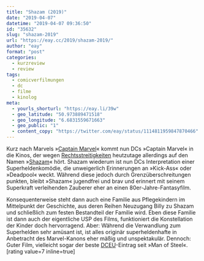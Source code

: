 ```yaml
---
title: "Shazam (2019)"
date: "2019-04-07"
datetime: "2019-04-07 09:36:50"
id: "35632"
slug: "shazam-2019"
url: "https://eay.cc/2019/shazam-2019/"
author: "eay"
format: "post"
categories:
  - kurzreview
  - review
tags:
  - comicverfilmungen
  - dc
  - filme
  - kinolog
meta:
  - yourls_shorturl: "https://eay.li/39w"
  - geo_latitude: "50.973889471518"
  - geo_longitude: "6.6831559671663"
  - geo_public: "1"
  - content_copy: "https://twitter.com/eay/status/1114811959847870466"
---
```


Kurz nach Marvels »[Captain Marvel](https://eay.cc/2019/captain-marvel-2019/)« kommt nun DCs »Captain Marvel« in die Kinos, der wegen [Rechtsstreitigkeiten](https://de.m.wikipedia.org/wiki/Captain_Marvel_(Marvel_Comics)#Juristische_Konflikte) heutzutage allerdings auf den Namen »[Shazam](https://www.imdb.com/title/tt0448115/)« hört. Shazam wiederum ist nun DCs Interpretation einer Superhelden­komödie, die unweigerlich Erinnerungen an »Kick-Ass« oder »Deadpool« weckt. Während diese jedoch durch Grenzüberschreitungen punkten, bleibt »Shazam« jugendfrei und brav und erinnert mit seinem Superkraft verleihenden Zauberer eher an einen 80er-Jahre-Fantasyfilm.

Konsequenterweise steht dann auch eine Familie aus Pflegekindern im Mittelpunkt der Geschichte, aus deren Reihen Neuzugang Billy zu Shazam und schließlich zum festen Bestandteil der Familie wird. Eben diese Familie ist dann auch der eigentliche USP des Films, funktioniert die Konstellation der Kinder doch hervorragend. Aber: Während die Verwandlung zum Superhelden sehr amüsant ist, ist alles originär superheldenhafte in Anbetracht des Marvel-Kanons eher mäßig und unspektakulär. Dennoch: Guter Film, vielleicht sogar der beste [DCEU](https://de.wikipedia.org/wiki/DC_Extended_Universe)\-Eintrag seit »Man of Steel«. \[rating value=7 inline=true\]

